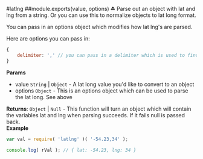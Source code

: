 <a name="module_latlng"></a>
#latlng
<a name="exp_module_latlng"></a>
##module.exports(value, options) ⏏
Parse out an object with lat and lng from a string. Or you can use
this to normalize objects to lat long format.

You can pass in an options object which modifies how lat lng's are parsed.

Here are options you can pass in:
```javascript
{
	delimiter: ',' // you can pass in a delimiter which is used to find a longitude and latitude
}
```

**Params**

- value `String` | `Object` - A lat long value you'd like to convert to an object  
- options `Object` - This is an options object which can be used to parse the lat long. See above  

**Returns**: `Object` | `Null` - This function will turn an object which will contain the variables lat and lng
                      when parsing succeeds. If it fails null is passed back.  
**Example**  
```javascript
var val = require( 'latlng' )( '-54.23,34' );

console.log( rVal ); // { lat: -54.23, lng: 34 }
```

